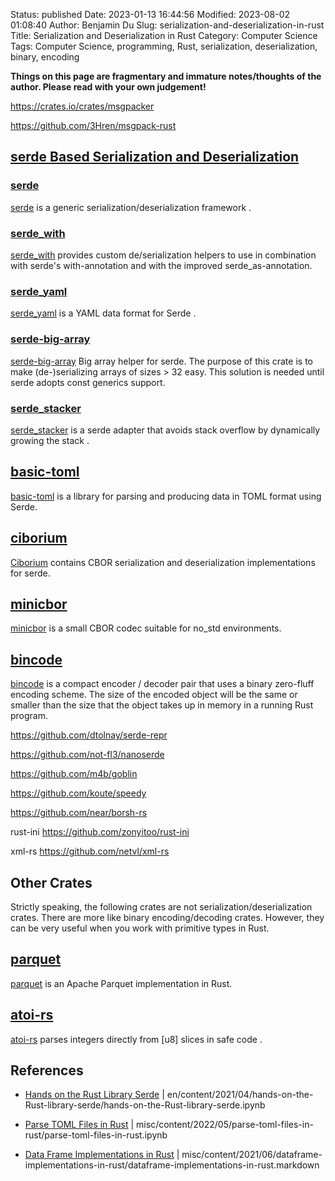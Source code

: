 Status: published
Date: 2023-01-13 16:44:56
Modified: 2023-08-02 01:08:40
Author: Benjamin Du
Slug: serialization-and-deserialization-in-rust
Title: Serialization and Deserialization in Rust
Category: Computer Science
Tags: Computer Science, programming, Rust, serialization, deserialization, binary, encoding

**Things on this page are fragmentary and immature notes/thoughts of the author. Please read with your own judgement!**


https://crates.io/crates/msgpacker

https://github.com/3Hren/msgpack-rust

## [serde Based Serialization and Deserialization](https://www.legendu.net/en/blog/hands-on-the-Rust-library-serde/)

### [serde](https://www.legendu.net/en/blog/hands-on-the-Rust-library-serde/)
[serde](https://www.legendu.net/en/blog/hands-on-the-Rust-library-serde/)
is a generic serialization/deserialization framework
.

### [serde_with](https://crates.io/crates/serde_with)
[serde_with](https://crates.io/crates/serde_with)
provides custom de/serialization helpers 
to use in combination with serde's with-annotation and with the improved serde_as-annotation.

### [serde_yaml](https://www.legendu.net/misc/blog/handle-duplicated-keys-in-serde-yaml/)
[serde_yaml](https://www.legendu.net/misc/blog/handle-duplicated-keys-in-serde-yaml/)
is a YAML data format for Serde
.

### [serde-big-array](https://crates.io/crates/serde-big-array)
[serde-big-array](https://crates.io/crates/serde-big-array)
Big array helper for serde. The purpose of this crate is to make (de-)serializing arrays of sizes > 32 easy. This solution is needed until serde adopts const generics support.

### [serde_stacker](https://crates.io/crates/serde_stacker)
[serde_stacker](https://crates.io/crates/serde_stacker)
is a serde adapter that avoids stack overflow by dynamically growing the stack
.

## [basic-toml](https://github.com/dtolnay/basic-toml)
[basic-toml](https://github.com/dtolnay/basic-toml)
is a library for parsing and producing data in TOML format using Serde.

## [ciborium](https://crates.io/crates/ciborium)
[Ciborium](https://crates.io/crates/ciborium)
contains CBOR serialization and deserialization implementations for serde.


## [minicbor](https://crates.io/crates/minicbor)
[minicbor](https://crates.io/crates/minicbor)
is a small CBOR codec suitable for no_std environments.

## [bincode](https://github.com/bincode-org/bincode)
[bincode](https://github.com/bincode-org/bincode)
is a compact encoder / decoder pair that uses a binary zero-fluff encoding scheme. 
The size of the encoded object will be the same or smaller 
than the size that the object takes up in memory in a running Rust program.

https://github.com/dtolnay/serde-repr

https://github.com/not-fl3/nanoserde

https://github.com/m4b/goblin

https://github.com/koute/speedy

https://github.com/near/borsh-rs

rust-ini
https://github.com/zonyitoo/rust-ini

xml-rs
https://github.com/netvl/xml-rs

## Other Crates
Strictly speaking,
the following crates are not serialization/deserialization crates.
There are more like binary encoding/decoding crates. 
However,
they can be very useful when you work with primitive types in Rust.

## [parquet](https://crates.io/crates/parquet)
[parquet](https://crates.io/crates/parquet)
is an Apache Parquet implementation in Rust.

## [atoi-rs](https://github.com/pacman82/atoi-rs)
[atoi-rs](https://github.com/pacman82/atoi-rs)
parses integers directly from [u8] slices in safe code
.

## References

- [Hands on the Rust Library Serde](https://www.legendu.net/en/blog/hands-on-the-Rust-library-serde)  |  en/content/2021/04/hands-on-the-Rust-library-serde/hands-on-the-Rust-library-serde.ipynb

- [Parse TOML Files in Rust](https://www.legendu.net/misc/blog/parse-toml-files-in-rust)  |  misc/content/2022/05/parse-toml-files-in-rust/parse-toml-files-in-rust.ipynb

- [Data Frame Implementations in Rust](https://www.legendu.net/misc/blog/data-frame-implementations-in-rust)  |  misc/content/2021/06/dataframe-implementations-in-rust/dataframe-implementations-in-rust.markdown
